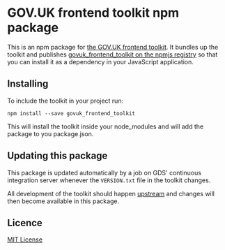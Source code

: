 # GOV.UK frontend toolkit npm package

This is an npm package for [the GOV.UK frontend toolkit][toolkit].
It bundles up the toolkit and publishes [govuk_frontend_toolkit on the npmjs registry][npmjs]
so that you can install it as a dependency in your JavaScript application.

[toolkit]: https://github.com/alphagov/govuk_frontend_toolkit
[npmjs]: https://www.npmjs.org/package/govuk_frontend_toolkit

## Installing

To include the toolkit in your project run:

```
npm install --save govuk_frontend_toolkit
```

This will install the toolkit inside your node_modules and will add the package to you package.json.

## Updating this package

This package is updated automatically by a job on GDS' continuous integration server whenever
the `VERSION.txt` file in the toolkit changes.

All development of the toolkit should happen [upstream][toolkit] and changes will then become
available in this package.

## Licence

[MIT License](LICENCE)
